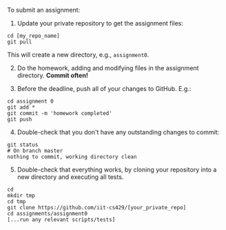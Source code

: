 
To submit an assignment:

1. Update your private repository to get the assignment files:
  ```
  cd [my_repo_name]
  git pull
  ```
  This will create a new directory, e.g., `assignment0`.

2. Do the homework, adding and modifying files in the assignment directory. **Commit often!**

3. Before the deadline, push all of your changes to GitHub. E.g.:
  ```
  cd assignment 0
  git add *
  git commit -m 'homework completed'
  git push
  ```

4. Double-check that you don't have any outstanding changes to commit:
  ```
  git status
  # On branch master
  nothing to commit, working directory clean
  ```

5. Double-check that everything works, by cloning your repository into a new directory and executing all tests.
  ```
  cd 
  mkdir tmp
  cd tmp
  git clone https://github.com/iit-cs429/[your_private_repo]
  cd assignments/assignment0
  [...run any relevant scripts/tests]
  ```
